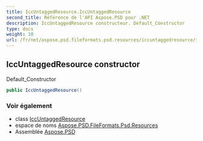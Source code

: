 ```yaml
---
title: IccUntaggedResource.IccUntaggedResource
second_title: Référence de l'API Aspose.PSD pour .NET
description: IccUntaggedResource constructeur. Default_Constructor
type: docs
weight: 10
url: /fr/net/aspose.psd.fileformats.psd.resources/iccuntaggedresource/iccuntaggedresource/
---
```

## IccUntaggedResource constructor

Default_Constructor

```csharp
public IccUntaggedResource()
```

### Voir également

* class [IccUntaggedResource](../)
* espace de noms [Aspose.PSD.FileFormats.Psd.Resources](../../iccuntaggedresource/)
* Assemblée [Aspose.PSD](../../../)


